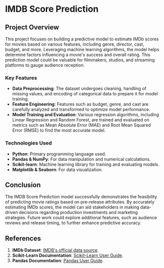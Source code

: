 # IMDB Score Prediction

## Project Overview
This project focuses on building a predictive model to estimate IMDb scores for movies based on various features, including genre, director, cast, budget, and more. Leveraging machine learning algorithms, the model helps determine factors influencing a movie's success and overall rating. This prediction model could be valuable for filmmakers, studios, and streaming platforms to gauge audience reception.

### Key Features
- **Data Preprocessing**: The dataset undergoes cleaning, handling of missing values, and encoding of categorical data to prepare it for model training.
- **Feature Engineering**: Features such as budget, genre, and cast are carefully analyzed and transformed to optimize model performance.
- **Model Training and Evaluation**: Various regression algorithms, including Linear Regression and Random Forest, are trained and evaluated on metrics such as Mean Absolute Error (MAE) and Root Mean Squared Error (RMSE) to find the most accurate model.

### Technologies Used
- **Python**: Primary programming language used.
- **Pandas & NumPy**: For data manipulation and numerical calculations.
- **Scikit-learn**: Machine learning library for training and evaluating models.
- **Matplotlib & Seaborn**: For data visualization.

## Conclusion
The IMDB Score Prediction model successfully demonstrates the feasibility of predicting movie ratings based on pre-release attributes. By accurately estimating IMDb scores, the model can aid stakeholders in making data-driven decisions regarding production investments and marketing strategies. Future work could explore additional features, such as audience reviews and release timing, to further enhance predictive accuracy.

## References
1. **IMDb Dataset**: [IMDB's official data source](https://www.imdb.com/interfaces/).
2. **Scikit-Learn Documentation**: [Scikit-Learn User Guide](https://scikit-learn.org/stable/user_guide.html).
3. **Pandas Documentation**: [Pandas User Guide](https://pandas.pydata.org/pandas-docs/stable/user_guide/index.html).

